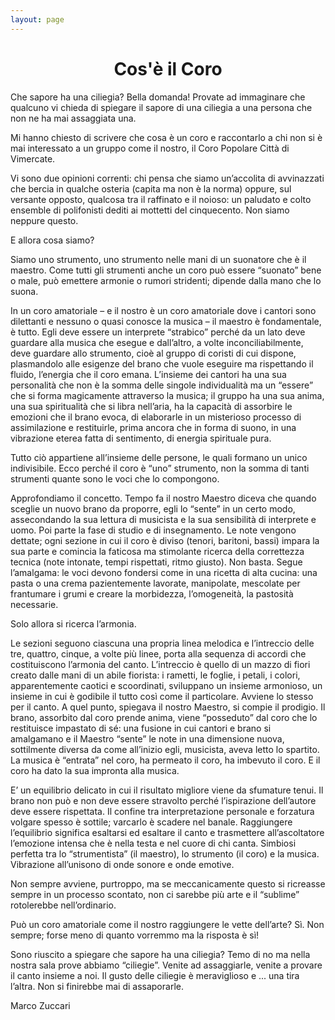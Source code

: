```yaml
---
layout: page
---
```


<p></p>
<h1 style="text-align: center;">Cos'è il Coro</h1>

Che sapore ha una ciliegia? Bella domanda! Provate ad immaginare che qualcuno vi chieda di spiegare il sapore di una ciliegia a una persona che non ne ha mai assaggiata una.

Mi hanno chiesto di scrivere che cosa è un coro e raccontarlo a chi non si è mai interessato a un gruppo come il nostro, il Coro Popolare Città di Vimercate.

Vi sono due opinioni correnti: chi pensa che siamo un’accolita di avvinazzati che bercia in qualche osteria (capita ma non è la norma) oppure, sul versante opposto, qualcosa tra il raffinato e il noioso: un paludato e colto ensemble di polifonisti dediti ai mottetti del cinquecento. Non siamo neppure questo.

E allora cosa siamo?

Siamo uno strumento, uno strumento nelle mani di un suonatore che è il maestro. Come tutti gli strumenti anche un coro può essere “suonato” bene o male, può emettere armonie o rumori stridenti; dipende dalla mano che lo suona.

In un coro amatoriale – e il nostro è un coro amatoriale dove i cantori sono dilettanti e nessuno o quasi conosce la musica – il maestro è fondamentale, è tutto. Egli deve essere un interprete “strabico” perché da un lato deve guardare alla musica che esegue e dall’altro, a volte inconciliabilmente, deve guardare allo strumento, cioè al gruppo di coristi di cui dispone, plasmandolo alle esigenze del brano che vuole eseguire ma rispettando il fluido, l’energia che il coro emana. L’insieme dei cantori ha una sua personalità che non è la somma delle singole individualità ma un “essere” che si forma magicamente attraverso la musica; il gruppo ha una sua anima, una sua spiritualità che si libra nell’aria, ha la capacità di assorbire le emozioni che il brano evoca, di elaborarle in un misterioso processo di assimilazione e restituirle, prima ancora che in forma di suono, in una vibrazione eterea fatta di sentimento, di energia spirituale pura.

Tutto ciò appartiene all’insieme delle persone, le quali formano un unico indivisibile. Ecco perché il coro è “uno” strumento, non la somma di tanti strumenti quante sono le voci che lo compongono.

Approfondiamo il concetto. Tempo fa il nostro Maestro diceva che quando sceglie un nuovo brano da proporre, egli lo “sente” in un certo modo, assecondando la sua lettura di musicista e la sua sensibilità di interprete e uomo. Poi parte la fase di studio e di insegnamento. Le note vengono dettate; ogni sezione in cui il coro è diviso (tenori, baritoni, bassi) impara la sua parte e comincia la faticosa ma stimolante ricerca della correttezza tecnica (note intonate, tempi rispettati, ritmo giusto). Non basta. Segue l’amalgama: le voci devono fondersi come in una ricetta di alta cucina: una pasta o una crema pazientemente lavorate, manipolate, mescolate per frantumare i grumi e creare la morbidezza, l’omogeneità, la pastosità necessarie.

Solo allora si ricerca l’armonia.

Le sezioni seguono ciascuna una propria linea melodica e l’intreccio delle tre, quattro, cinque, a volte più linee, porta alla sequenza di accordi che costituiscono l’armonia del canto. L’intreccio è quello di un mazzo di fiori creato dalle mani di un abile fiorista: i rametti, le foglie, i petali, i colori, apparentemente caotici e scoordinati, sviluppano un insieme armonioso, un insieme in cui è godibile il tutto così come il particolare. Avviene lo stesso per il canto. A quel punto, spiegava il nostro Maestro, si compie il prodigio. Il brano, assorbito dal coro prende anima, viene “posseduto” dal coro che lo restituisce impastato di sé: una fusione in cui cantori e brano si amalgamano e il Maestro “sente” le note in una dimensione nuova, sottilmente diversa da come all’inizio egli, musicista, aveva letto lo spartito. La musica è “entrata” nel coro, ha permeato il coro, ha imbevuto il coro. E il coro ha dato la sua impronta alla musica.

E’ un equilibrio delicato in cui il risultato migliore viene da sfumature tenui. Il brano non può e non deve essere stravolto perché l’ispirazione dell’autore deve essere rispettata. Il confine tra interpretazione personale e forzatura volgare spesso è sottile; varcarlo è scadere nel banale. Raggiungere l’equilibrio significa esaltarsi ed esaltare il canto e trasmettere all’ascoltatore l’emozione intensa che è nella testa e nel cuore di chi canta. Simbiosi perfetta tra lo “strumentista” (il maestro), lo strumento (il coro) e la musica. Vibrazione all’unisono di onde sonore e onde emotive.

Non sempre avviene, purtroppo, ma se meccanicamente questo si ricreasse sempre in un processo scontato, non ci sarebbe più arte e il “sublime” rotolerebbe nell’ordinario.

Può un coro amatoriale come il nostro raggiungere le vette dell’arte? Sì. Non sempre; forse meno di quanto vorremmo ma la risposta è sì!

Sono riuscito a spiegare che sapore ha una ciliegia? Temo di no ma nella nostra sala prove abbiamo “ciliegie”. Venite ad assaggiarle, venite a provare il canto insieme a noi. Il gusto delle ciliegie è meraviglioso e ... una tira l’altra. Non si finirebbe mai di assaporarle.

Marco Zuccari 
